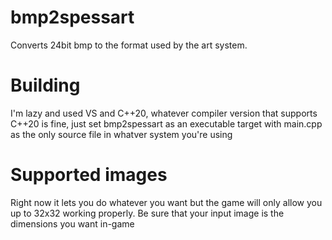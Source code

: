 # bmp2spessart

Converts 24bit bmp to the format used by the art system.

# Building

I'm lazy and used VS and C\+\+20, whatever compiler version that supports C\+\+20 is fine, just set bmp2spessart as an executable target with main.cpp as the only source file in whatver system you're using

# Supported images

Right now it lets you do whatever you want but the game will only allow you up to 32x32 working properly. Be sure that your input image is the dimensions you want in-game
